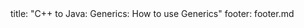 <frontmatter>
title: "C++ to Java: Generics: How to use Generics"
footer: footer.md
</frontmatter>

<include src="unit-inPage-asFlat.md" boilerplate />